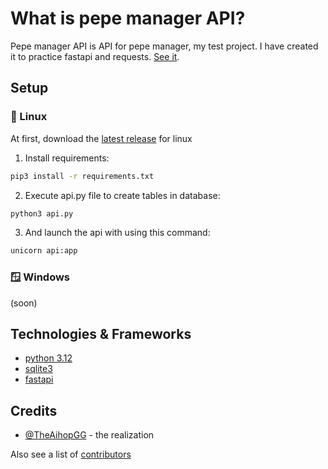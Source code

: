 # What is pepe manager API?

Pepe manager API is API for pepe manager, my test project. I have created it to practice fastapi and requests. [See it](https://github.com/TheAihopGG/pepe_manager).

## Setup

### 🐧 Linux

At first, download the [latest release](https://github.com/TheAihopGG/pepe_manager_api/releases/latest) for linux

1. Install requirements:

```bash
pip3 install -r requirements.txt
```

2. Execute api.py file to create tables in database:

```bash
python3 api.py
```

3. And launch the api with using this command:

```bash
unicorn api:app
```

### 🪟 Windows

(soon)

## Technologies & Frameworks

- [python 3.12](https://www.python.org/)
- [sqlite3](https://www.sqlite.org/)
- [fastapi](https://fastapi.tiangolo.com/)

## Credits

- [@TheAihopGG](https://github.com/TheAihopGG) - the realization

Also see a list of [contributors](https://github.com/TheAihopGG/pepe_manager_api/graphs/contributors)

